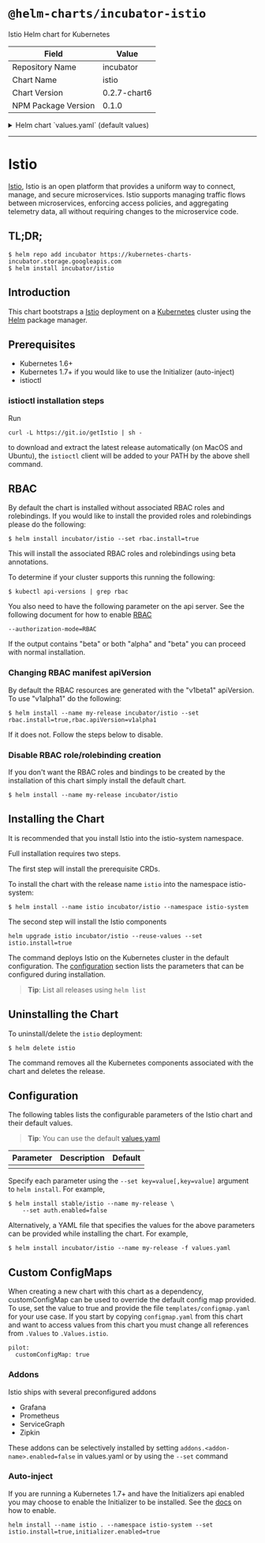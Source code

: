 # `@helm-charts/incubator-istio`

Istio Helm chart for Kubernetes

| Field               | Value        |
| ------------------- | ------------ |
| Repository Name     | incubator    |
| Chart Name          | istio        |
| Chart Version       | 0.2.7-chart6 |
| NPM Package Version | 0.1.0        |

<details>

<summary>Helm chart `values.yaml` (default values)</summary>

```yaml
## Install Default RBAC roles and bindings
rbac:
  install: false
  apiVersion: v1beta1

istio:
  install: false
  release: 0.2.7

## Enable Istio auth feature
## This deploys a CA in the namespace and enables mTLS between the services
auth:
  enabled: true

## Initializer configuration
initializer:
  customConfigMap: false
  enabled: false
  policy: enabled

  deployment:
    name: initializer
    image: docker.io/istio/sidecar_initializer
    initImage: docker.io/istio/proxy_init
    proxyImage: docker.io/istio/proxy
    imagePullPolicy: IfNotPresent
    replicas: 1
    annotations:
      sidecar.istio.io/inject: 'false'
    ## Node labels for pod assignment
    ## Ref: https://kubernetes.io/docs/user-guide/node-selection/
    ##
    nodeSelector: {}
    resources: {}
    #  limits:
    #   cpu: 100m
    #   memory: 128Mi
    # requests:
    #   cpu: 100m
    #   memory: 128Mi

## Mixer configuration
mixer:
  customConfigMap: false

  service:
    type: ClusterIP
    annotations: {}
    externalTcpPort: 9091
    externalHttpHeathPort: 9093
    externalStatsdPromPort: 9102
    externalStatsdUdpPort: 9125
    externalConfigApiPort: 9094
    externalPrometheusPort: 42422

  deployment:
    name: mixer
    image: docker.io/istio/mixer
    imagePullPolicy: IfNotPresent
    replicas: 1
    annotations:
      sidecar.istio.io/inject: 'false'
    ## Node labels for pod assignment
    ## Ref: https://kubernetes.io/docs/user-guide/node-selection/
    ##
    nodeSelector: {}
    resources: {}
    #  limits:
    #    cpu: 100m
    #    memory: 128Mi
    #  requests:
    #    cpu: 100m
    #    memory: 128Mi

## Pilot configuration
pilot:
  name: pilot
  customConfigMap: false

  service:
    type: ClusterIP
    externalHttpDiscovery: 8080
    externalAdmissionWebhookServer: 443

  deployment:
    replicas: 1
    annotations:
      sidecar.istio.io/inject: 'false'
    ## Node labels for pod assignment
    ## Ref: https://kubernetes.io/docs/user-guide/node-selection/
    ##
    nodeSelector: {}

    discovery:
      name: discovery
      image: docker.io/istio/pilot
      imagePullPolicy: IfNotPresent
      resources: {}
      #  limits:
      #    cpu: 100m
      #    memory: 128Mi
      #  requests:
      #    cpu: 100m
      #    memory: 128Mi

## Ingress configuration
ingress:
  service:
    type: LoadBalancer
    externalHttpPort: 80
    externalHttpsPort: 443

  deployment:
    name: ingress
    annotations:
      sidecar.istio.io/inject: 'false'
    image: docker.io/istio/proxy_debug
    imagePullPolicy: IfNotPresent
    replicas: 1
    ## Node labels for pod assignment
    ## Ref: https://kubernetes.io/docs/user-guide/node-selection/
    ##
    nodeSelector: {}
    resources:
    #  limits:
    #    cpu: 100m
    #    memory: 128Mi
    #  requests:
    #    cpu: 100m
    #    memory: 128Mi

## Engress configuration
egress:
  service:
    type: ClusterIP
    externalHttpPort: 80

  deployment:
    name: egress
    annotations:
      sidecar.istio.io/inject: 'false'
    image: docker.io/istio/proxy_debug
    imagePullPolicy: IfNotPresent
    replicas: 1
    ## Node labels for pod assignment
    ## Ref: https://kubernetes.io/docs/user-guide/node-selection/
    ##
    nodeSelector: {}
    resources: {}
    #  limits:
    #    cpu: 100m
    #    memory: 128Mi
    #  requests:
    #    cpu: 100m
    #    memory: 128Mi

## CA configuration
## Only installed if auth.enabled
ca:
  deployment:
    name: ca
    annotations:
      sidecar.istio.io/inject: 'false'
    image: docker.io/istio/istio-ca
    imagePullPolicy: IfNotPresent
    replicas: 1
    ## Node labels for pod assignment
    ## Ref: https://kubernetes.io/docs/user-guide/node-selection/
    ##
    nodeSelector: {}
    resources: {}
    #  limits:
    #    cpu: 100m
    #    memory: 128Mi
    #  requests:
    #    cpu: 100m
    #    memory: 128Mi

## Addons configuration
## Each addon may be disabled
addons:
  zipkin:
    enabled: true

    service:
      type: NodePort
      externalPort: 9411

    deployment:
      name: zipkin
      annotations:
        sidecar.istio.io/inject: 'false'
      image: docker.io/openzipkin/zipkin
      imageTag: latest
      imagePullPolicy: IfNotPresent
      replicas: 1
      ## Node labels for pod assignment
      ## Ref: https://kubernetes.io/docs/user-guide/node-selection/
      ##
      nodeSelector: {}
      resources: {}
      #  limits:
      #    cpu: 100m
      #    memory: 128Mi
      #  requests:
      #    cpu: 100m
      #    memory: 128Mi

  prometheus:
    enabled: true

    service:
      type: NodePort
      externalPort: 9090
      annotations:
        prometheus.io/scrape: 'true'

    deployment:
      name: prometheus
      annotations:
        sidecar.istio.io/inject: 'false'
      image: quay.io/coreos/prometheus
      imageTag: v1.1.1
      imagePullPolicy: IfNotPresent
      replicas: 1
      ## Node labels for pod assignment
      ## Ref: https://kubernetes.io/docs/user-guide/node-selection/
      ##
      nodeSelector: {}
      resources: {}
      #  limits:
      #    cpu: 100m
      #    memory: 128Mi
      #  requests:
      #    cpu: 100m
      #    memory: 128Mi

  grafana:
    enabled: true

    service:
      type: NodePort
      externalPort: 3000

    deployment:
      name: grafana
      annotations:
        sidecar.istio.io/inject: 'false'
      image: docker.io/istio/grafana
      imagePullPolicy: IfNotPresent
      replicas: 1
      ## Node labels for pod assignment
      ## Ref: https://kubernetes.io/docs/user-guide/node-selection/
      ##
      nodeSelector: {}
      resources: {}
      #  limits:
      #    cpu: 100m
      #    memory: 128Mi
      #  requests:
      #    cpu: 100m
      #    memory: 128Mi

  servicegraph:
    enabled: true

    service:
      type: NodePort
      externalPort: 8088

    deployment:
      name: servicegraph
      annotations:
        sidecar.istio.io/inject: 'false'
      image: docker.io/istio/servicegraph
      imagePullPolicy: IfNotPresent
      replicas: 1
      ## Node labels for pod assignment
      ## Ref: https://kubernetes.io/docs/user-guide/node-selection/
      ##
      nodeSelector: {}
      resources: {}
      #  limits:
      #    cpu: 100m
      #    memory: 128Mi
      #  requests:
      #    cpu: 100m
      #    memory: 128Mi
```

</details>

---

# Istio

[Istio](https://istio.io/), Istio is an open platform that provides a uniform way to connect, manage, and secure microservices. Istio supports managing traffic flows between microservices, enforcing access policies, and aggregating telemetry data, all without requiring changes to the microservice code.

## TL;DR;

```console
$ helm repo add incubator https://kubernetes-charts-incubator.storage.googleapis.com
$ helm install incubator/istio
```

## Introduction

This chart bootstraps a [Istio](https://istio.io/) deployment on a [Kubernetes](http://kubernetes.io) cluster using the [Helm](https://helm.sh) package manager.

## Prerequisites

- Kubernetes 1.6+
- Kubernetes 1.7+ if you would like to use the Initializer (auto-inject)
- istioctl

### istioctl installation steps

Run

```console
curl -L https://git.io/getIstio | sh -
```

to download and extract the latest release automatically (on MacOS and Ubuntu), the `istioctl` client will be added to your PATH by the above shell command.

## RBAC

By default the chart is installed without associated RBAC roles and rolebindings. If you would like to install the provided roles and rolebindings please do the following:

```
$ helm install incubator/istio --set rbac.install=true
```

This will install the associated RBAC roles and rolebindings using beta annotations.

To determine if your cluster supports this running the following:

```console
$ kubectl api-versions | grep rbac
```

You also need to have the following parameter on the api server. See the following document for how to enable [RBAC](https://kubernetes.io/docs/admin/authorization/rbac/)

```
--authorization-mode=RBAC
```

If the output contains "beta" or both "alpha" and "beta" you can proceed with normal installation.

### Changing RBAC manifest apiVersion

By default the RBAC resources are generated with the "v1beta1" apiVersion. To use "v1alpha1" do the following:

```console
$ helm install --name my-release incubator/istio --set rbac.install=true,rbac.apiVersion=v1alpha1
```

If it does not. Follow the steps below to disable.

### Disable RBAC role/rolebinding creation

If you don't want the RBAC roles and bindings to be created by the installation of this chart simply install the default chart.

```console
$ helm install --name my-release incubator/istio
```

## Installing the Chart

It is recommended that you install Istio into the istio-system namespace.

Full installation requires two steps.

The first step will install the prerequisite CRDs.

To install the chart with the release name `istio` into the namespace istio-system:

```console
$ helm install --name istio incubator/istio --namespace istio-system
```

The second step will install the Istio components

```console
helm upgrade istio incubator/istio --reuse-values --set istio.install=true
```

The command deploys Istio on the Kubernetes cluster in the default configuration. The [configuration](#configuration) section lists the parameters that can be configured during installation.

> **Tip**: List all releases using `helm list`

## Uninstalling the Chart

To uninstall/delete the `istio` deployment:

```console
$ helm delete istio
```

The command removes all the Kubernetes components associated with the chart and deletes the release.

## Configuration

The following tables lists the configurable parameters of the Istio chart and their default values.

> **Tip**: You can use the default [values.yaml](values.yaml)

| Parameter | Description | Default |
| --------- | ----------- | ------- |
|           |             |

Specify each parameter using the `--set key=value[,key=value]` argument to `helm install`. For example,

```console
$ helm install stable/istio --name my-release \
    --set auth.enabled=false
```

Alternatively, a YAML file that specifies the values for the above parameters can be provided while installing the chart. For example,

```console
$ helm install incubator/istio --name my-release -f values.yaml
```

## Custom ConfigMaps

When creating a new chart with this chart as a dependency, customConfigMap can be used to override the default config map provided. To use, set the value to true and provide the file `templates/configmap.yaml` for your use case. If you start by copying `configmap.yaml` from this chart and want to access values from this chart you must change all references from `.Values` to `.Values.istio`.

```
pilot:
  customConfigMap: true
```

### Addons

Istio ships with several preconfigured addons

- Grafana
- Prometheus
- ServiceGraph
- Zipkin

These addons can be selectively installed by setting `addons.<addon-name>.enabled=false` in values.yaml or by using the `--set` command

### Auto-inject

If you are running a Kubernetes 1.7+ and have the Initializers api enabled you may choose to enable the Initializer to be installed. See the [docs](https://kubernetes.io/docs/admin/extensible-admission-controllers/) on how to enable.

```console
helm install --name istio . --namespace istio-system --set istio.install=true,initializer.enabled=true
```
